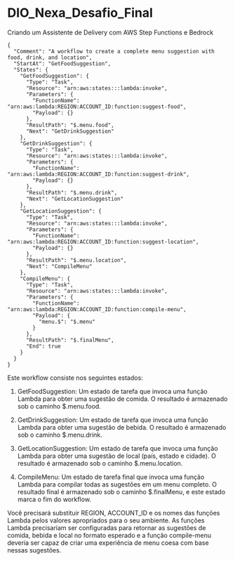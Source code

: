 # DIO_Nexa_Desafio_Final
 Criando um Assistente de Delivery com AWS Step Functions e Bedrock

```
{
  "Comment": "A workflow to create a complete menu suggestion with food, drink, and location",
  "StartAt": "GetFoodSuggestion",
  "States": {
    "GetFoodSuggestion": {
      "Type": "Task",
      "Resource": "arn:aws:states:::lambda:invoke",
      "Parameters": {
        "FunctionName": "arn:aws:lambda:REGION:ACCOUNT_ID:function:suggest-food",
        "Payload": {}
      },
      "ResultPath": "$.menu.food",
      "Next": "GetDrinkSuggestion"
    },
    "GetDrinkSuggestion": {
      "Type": "Task",
      "Resource": "arn:aws:states:::lambda:invoke",
      "Parameters": {
        "FunctionName": "arn:aws:lambda:REGION:ACCOUNT_ID:function:suggest-drink",
        "Payload": {}
      },
      "ResultPath": "$.menu.drink",
      "Next": "GetLocationSuggestion"
    },
    "GetLocationSuggestion": {
      "Type": "Task",
      "Resource": "arn:aws:states:::lambda:invoke",
      "Parameters": {
        "FunctionName": "arn:aws:lambda:REGION:ACCOUNT_ID:function:suggest-location",
        "Payload": {}
      },
      "ResultPath": "$.menu.location",
      "Next": "CompileMenu"
    },
    "CompileMenu": {
      "Type": "Task",
      "Resource": "arn:aws:states:::lambda:invoke",
      "Parameters": {
        "FunctionName": "arn:aws:lambda:REGION:ACCOUNT_ID:function:compile-menu",
        "Payload": {
          "menu.$": "$.menu"
        }
      },
      "ResultPath": "$.finalMenu",
      "End": true
    }
  }
}
```

Este workflow consiste nos seguintes estados:

1. GetFoodSuggestion: Um estado de tarefa que invoca uma função Lambda para obter uma sugestão de comida. O resultado é armazenado sob o caminho $.menu.food.

2. GetDrinkSuggestion: Um estado de tarefa que invoca uma função Lambda para obter uma sugestão de bebida. O resultado é armazenado sob o caminho $.menu.drink.

3. GetLocationSuggestion: Um estado de tarefa que invoca uma função Lambda para obter uma sugestão de local (país, estado e cidade). O resultado é armazenado sob o caminho $.menu.location.

4. CompileMenu: Um estado de tarefa final que invoca uma função Lambda para compilar todas as sugestões em um menu completo. O resultado final é armazenado sob o caminho $.finalMenu, e este estado marca o fim do workflow.

Você precisará substituir REGION, ACCOUNT_ID e os nomes das funções Lambda pelos valores apropriados para o seu ambiente. As funções Lambda precisariam ser configuradas para retornar as sugestões de comida, bebida e local no formato esperado e a função compile-menu deveria ser capaz de criar uma experiência de menu coesa com base nessas sugestões.